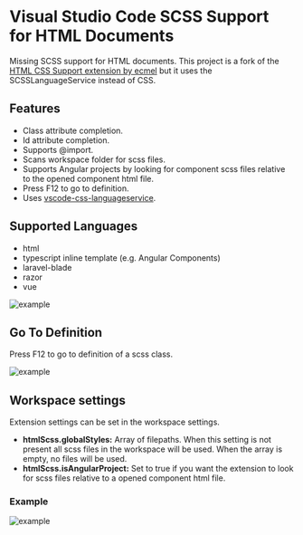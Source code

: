 # Visual Studio Code SCSS Support for HTML Documents

Missing SCSS support for HTML documents.
This project is a fork of the [ HTML CSS Support extension by ecmel](https://github.com/ecmel/vscode-html-css) but it uses the SCSSLanguageService instead of CSS.

## Features

- Class attribute completion.
- Id attribute completion.
- Supports @import.
- Scans workspace folder for scss files.
- Supports Angular projects by looking for component scss files relative to the opened component html file.
- Press F12 to go to definition. 
- Uses [vscode-css-languageservice](https://github.com/Microsoft/vscode-css-languageservice).

## Supported Languages

- html
- typescript inline template (e.g. Angular Components)
- laravel-blade
- razor
- vue

![example](https://raw.githubusercontent.com/P-de-Jong/vscode-html-scss/master/images/inline-template.png)

## Go To Definition

Press F12 to go to definition of a scss class.

![example](https://raw.githubusercontent.com/P-de-Jong/vscode-html-scss/master/images/definition.gif)


## Workspace settings

Extension settings can be set in the workspace settings.
- **htmlScss.globalStyles:** Array of filepaths. When this setting is not present all scss files in the workspace will be used. When the array is empty, no files will be used.
- **htmlScss.isAngularProject:** Set to true if you want the extension to look for scss files relative to a opened component html file.

### Example
![example](https://raw.githubusercontent.com/P-de-Jong/vscode-html-scss/master/images/settings.png)

<!--## Installation-->

<!--[Visual Studio Code Marketplace](https://marketplace.visualstudio.com/items?itemName=ecmel.vscode-html-scss)-->
